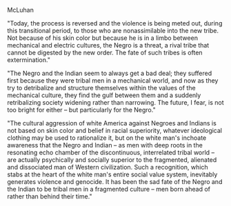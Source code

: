 McLuhan

"Today, the process is reversed and the violence is being meted out, during this transitional period, to those who are nonassimilable into the new tribe. Not because of his skin color but because he is in a limbo between mechanical and electric cultures, the Negro is a threat, a rival tribe that cannot be digested by the new order. The fate of such tribes is often extermination."

"The Negro and the Indian seem to always get a bad deal; they suffered first because they were tribal men in a mechanical world, and now as they try to detribalize and structure themselves within the values of the mechanical culture, they find the gulf between them and a suddenly retribalizing society widening rather than narrowing. The future, I fear, is not too bright for either – but particularly for the Negro."

"The cultural aggression of white America against Negroes and Indians is not based on skin color and belief in racial superiority, whatever ideological clothing may be used to rationalize it, but on the white man's inchoate awareness that the Negro and Indian – as men with deep roots in the resonating echo chamber of the discontinuous, interrelated tribal world – are actually psychically and socially superior to the fragmented, alienated and dissociated man of Western civilization. Such a recognition, which stabs at the heart of the white man's entire social value system, inevitably generates violence and genocide. It has been the sad fate of the Negro and the Indian to be tribal men in a fragmented culture – men born ahead of rather than behind their time."
